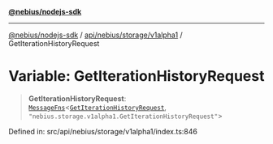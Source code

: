 [**@nebius/nodejs-sdk**](../../../../../README.md)

---

[@nebius/nodejs-sdk](../../../../../README.md) / [api/nebius/storage/v1alpha1](../README.md) / GetIterationHistoryRequest

# Variable: GetIterationHistoryRequest

> **GetIterationHistoryRequest**: [`MessageFns`](../../../../../runtime/protos/core/interfaces/MessageFns.md)\<[`GetIterationHistoryRequest`](../interfaces/GetIterationHistoryRequest.md), `"nebius.storage.v1alpha1.GetIterationHistoryRequest"`\>

Defined in: src/api/nebius/storage/v1alpha1/index.ts:846

